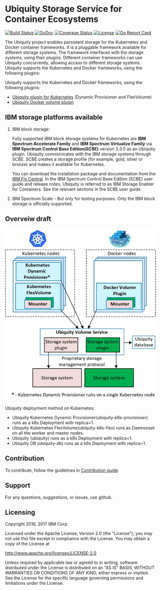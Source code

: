 # Ubiquity Storage Service for Container Ecosystems 
[![Build Status](https://travis-ci.org/IBM/ubiquity.svg?branch=master)](https://travis-ci.org/IBM/ubiquity)
[![GoDoc](https://godoc.org/github.com/IBM/ubiquity?status.svg)](https://godoc.org/github.com/IBM/ubiquity)
[![Coverage Status](https://coveralls.io/repos/github/IBM/ubiquity/badge.svg?branch=dev)](https://coveralls.io/github/IBM/ubiquity?branch=dev)
[![License](https://img.shields.io/badge/license-Apache--2.0-blue.svg)](http://www.apache.org/licenses/LICENSE-2.0)
[![Go Report Card](https://goreportcard.com/badge/github.com/IBM/ubiquity)](https://goreportcard.com/report/github.com/IBM/ubiquity)


The Ubiquity project enables persistent storage for the Kubernetes and Docker container frameworks. It is a pluggable framework available for different storage systems. The framework interfaces with the storage systems, using their plugins. Different container frameworks can use Ubiquity concurrently, allowing access to different storage systems.
Ubiquity supports the Kubernetes and Docker frameworks, using the following plugins:

Ubiquity supports the Kubernetes and Docker frameworks, using the following plugins:

- [Ubiquity plugin for Kubernetes](https://github.com/IBM/ubiquity-k8s) (Dynamic Provisioner and FlexVolume)
- [Ubiquity Docker volume plugin](https://github.com/IBM/ubiquity-docker-plugin)

## IBM storage platforms available 

1. IBM block storage: 

     Fully supported IBM block storage systems for Kubernetes are **IBM Spectrum Accelerate Family** and **IBM Spectrum Virtualize Family** via **IBM Spectrum Control Base Edition(SCBE)** version 3.3.0 as an Ubiquity plugin. Ubiquity communicates with the IBM storage systems through SCBE. SCBE creates a storage profile (for example, gold, silver or bronze) and makes it available for Kubernetes.

     You can download the installation package and documentation from the [IBM Fix Central](https://www-945.ibm.com/support/fixcentral/swg/selectFixes?parent=Software%2Bdefined%2Bstorage&product=ibm/StorageSoftware/IBM+Spectrum+Control&release=All&platform=Linux&function=all).  In the IBM Spectrum Control Base Edition (SCBE) user guide and release notes, Ubiquity is referred to as IBM Storage Enabler for Containers. See the relevant sections in the SCBE user guide

2. IBM Spectrum Scale - But only for testing purposes. Only the IBM block storage is officially supported.
    

## Overveiw draft
![Ubiquity Overview](images/ubiquity_architecture_draft_for_github.jpg)

Ubiquity deployment method on Kubernetes:
   *   Ubiquity Kubernetes Dynamic Provisioner(ubiquity-k8s-provisioner) runs as a k8s Deployment with replica=1.
   *   Ubiquity Kubernetes FlexVolume(ubiquity-k8s-flex) runs as Daemonset on all the worker and master nodes.
   *   Ubiquity (ubiquity) runs as a k8s Deployment with replica=1.
   *   Ubiquity DB (ubiquity-db) runs as a k8s Deployment with replica=1.


## Contribution
To contribute, follow the guidelines in [Contribution guide](contribution-guide.md)



## Support
For any questions, suggestions, or issues, use github.

## Licensing

Copyright 2016, 2017 IBM Corp.

Licensed under the Apache License, Version 2.0 (the "License");
you may not use this file except in compliance with the License.
You may obtain a copy of the License at

http://www.apache.org/licenses/LICENSE-2.0

Unless required by applicable law or agreed to in writing, software
distributed under the License is distributed on an "AS IS" BASIS,
WITHOUT WARRANTIES OR CONDITIONS OF ANY KIND, either express or implied.
See the License for the specific language governing permissions and
limitations under the License.
